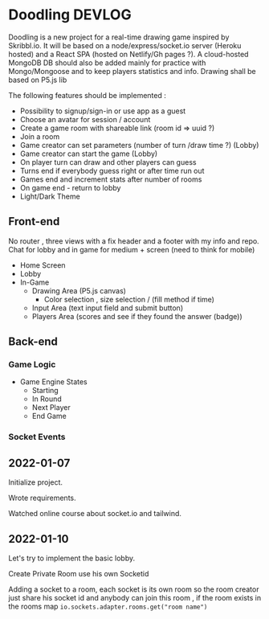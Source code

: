 # Doodling DEVLOG

Doodling is a new project for a real-time drawing game inspired by Skribbl.io. It will be based on a node/express/socket.io server (Heroku hosted) and a React SPA (hosted on Netlify/Gh pages ?). A cloud-hosted MongoDB DB should also be added mainly for practice with Mongo/Mongoose and to keep players statistics and info. Drawing shall be based on P5.js lib

The following features should be implemented :

* Possibility to signup/sign-in or use app as a guest 
* Choose an avatar for session / account
* Create a game room with shareable link (room id => uuid ?)
* Join a room 
* Game creator can set parameters (number of turn /draw time ?) (Lobby)
* Game creator can start the game (Lobby)
* On player turn can draw and other players can guess
* Turns end if everybody guess right or after time run out
* Games end and increment stats after number of rooms
* On game end - return to lobby
* Light/Dark Theme

## Front-end

No router , three views with a fix header and a footer with my info and repo. Chat for lobby and in game for medium + screen (need to think for mobile) 

* Home Screen
* Lobby
* In-Game
  * Drawing Area (P5.js canvas)
    * Color selection , size selection / (fill method if time)
  * Input Area (text input field and submit button)
  * Players Area (scores and see if they found the answer (badge))
  

## Back-end

### Game Logic 

* Game Engine States
  * Starting
  * In Round
  * Next Player
  * End Game

### Socket Events



## 2022-01-07

Initialize project. 

Wrote requirements.

Watched online course about socket.io and tailwind.

## 2022-01-10

Let's try to implement the basic lobby.

Create Private Room use his own Socketid

Adding a socket to a room, each socket is its own room so the room creator just share his socket id and anybody can join this room , if the room exists in the rooms map
``` io.sockets.adapter.rooms.get("room name") ```


